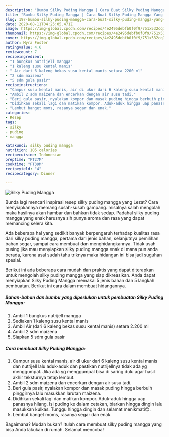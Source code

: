 ```yaml
---
description: "Bumbu Silky Puding Mangga | Cara Buat Silky Puding Mangga Yang Bisa Manjain Lidah"
title: "Bumbu Silky Puding Mangga | Cara Buat Silky Puding Mangga Yang Bisa Manjain Lidah"
slug: 197-bumbu-silky-puding-mangga-cara-buat-silky-puding-mangga-yang-bisa-manjain-lidah
date: 2020-08-11T04:25:05.471Z
image: https://img-global.cpcdn.com/recipes/4e2495debfb0f0f9/751x532cq70/silky-puding-mangga-foto-resep-utama.jpg
thumbnail: https://img-global.cpcdn.com/recipes/4e2495debfb0f0f9/751x532cq70/silky-puding-mangga-foto-resep-utama.jpg
cover: https://img-global.cpcdn.com/recipes/4e2495debfb0f0f9/751x532cq70/silky-puding-mangga-foto-resep-utama.jpg
author: Myra Foster
ratingvalue: 4.6
reviewcount: 7
recipeingredient:
- "1 bungkus nutrijell mangga"
- "1 kaleng susu kental manis"
- " Air dari 6 kaleng bekas susu kental manis setara 2200 ml"
- "2 sdm maizena"
- "5 sdm gula pasir"
recipeinstructions:
- "Campur susu kental manis, air di ukur dari 6 kaleng susu kental manis dan nutrijell lalu aduk-aduk dan pastikan nutrijellnya tidak ada yg menggumpal. Jika ada yg menggumpal bisa di saring dulu agar hasil akhir teksturnya tetap lembut."
- "Ambil 2 sdm maizena dan encerkan dengan air susu tadi."
- "Beri gula pasir, nyalakan kompor dan masak puding hingga berbuih pinggirnya lalu masukkan larutan maizena."
- "Didihkan sekali lagi dan matikan kompor. Aduk-aduk hingga uap panasnya hilang. Isi puding ke dalam cetakan, biarkan hingga dingin lalu masukkan kulkas. Tunggu hingga dingin dan selamat menikmati😊."
- "Lembut banget moms, rasanya segar dan enak."
categories:
- Resep
tags:
- silky
- puding
- mangga

katakunci: silky puding mangga 
nutrition: 105 calories
recipecuisine: Indonesian
preptime: "PT27M"
cooktime: "PT39M"
recipeyield: "4"
recipecategory: Dinner

---
```



![Silky Puding Mangga](https://img-global.cpcdn.com/recipes/4e2495debfb0f0f9/751x532cq70/silky-puding-mangga-foto-resep-utama.jpg)

Bunda lagi mencari inspirasi resep silky puding mangga yang Lezat? Cara menyiapkannya memang susah-susah gampang. misalnya salah mengolah maka hasilnya akan hambar dan bahkan tidak sedap. Padahal silky puding mangga yang enak harusnya sih punya aroma dan rasa yang dapat memancing selera kita.

Ada beberapa hal yang sedikit banyak berpengaruh terhadap kualitas rasa dari silky puding mangga, pertama dari jenis bahan, selanjutnya pemilihan bahan segar, sampai cara membuat dan menghidangkannya. Tidak usah pusing jika mau menyiapkan silky puding mangga enak di mana pun anda berada, karena asal sudah tahu triknya maka hidangan ini bisa jadi suguhan spesial.




Berikut ini ada beberapa cara mudah dan praktis yang dapat diterapkan untuk mengolah silky puding mangga yang siap dikreasikan. Anda dapat menyiapkan Silky Puding Mangga memakai 5 jenis bahan dan 5 langkah pembuatan. Berikut ini cara dalam membuat hidangannya.

<!--inarticleads1-->

##### Bahan-bahan dan bumbu yang diperlukan untuk pembuatan Silky Puding Mangga:

1. Ambil 1 bungkus nutrijell mangga
1. Sediakan 1 kaleng susu kental manis
1. Ambil  Air (dari 6 kaleng bekas susu kental manis) setara 2.200 ml
1. Ambil 2 sdm maizena
1. Siapkan 5 sdm gula pasir




<!--inarticleads2-->

##### Cara membuat Silky Puding Mangga:

1. Campur susu kental manis, air di ukur dari 6 kaleng susu kental manis dan nutrijell lalu aduk-aduk dan pastikan nutrijellnya tidak ada yg menggumpal. Jika ada yg menggumpal bisa di saring dulu agar hasil akhir teksturnya tetap lembut.
1. Ambil 2 sdm maizena dan encerkan dengan air susu tadi.
1. Beri gula pasir, nyalakan kompor dan masak puding hingga berbuih pinggirnya lalu masukkan larutan maizena.
1. Didihkan sekali lagi dan matikan kompor. Aduk-aduk hingga uap panasnya hilang. Isi puding ke dalam cetakan, biarkan hingga dingin lalu masukkan kulkas. Tunggu hingga dingin dan selamat menikmati😊.
1. Lembut banget moms, rasanya segar dan enak.




Bagaimana? Mudah bukan? Itulah cara membuat silky puding mangga yang bisa Anda lakukan di rumah. Selamat mencoba!

